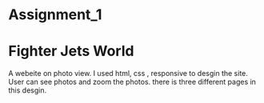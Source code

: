 # Assignment_1
# Fighter Jets World
A webeite on photo view. I used html, css , responsive to desgin the site.
User can see photos and zoom the photos. there is three different pages in this desgin.
